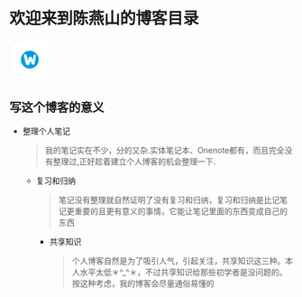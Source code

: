 # 欢迎来到陈燕山的博客目录
![](https://github.com/chenyanshan/images/blob/master/git/blog.png?raw=true) 

## 写这个博客的意义

- 整理个人笔记
	> 我的笔记实在不少，分的又杂.实体笔记本、Onenote都有，而且完全没有整理过,正好趁着建立个人博客的机会整理一下.
	- 复习和归纳
		> 笔记没有整理就自然证明了没有复习和归纳，复习和归纳是比记笔记更重要的且更有意义的事情，它能让笔记里面的东西变成自己的东西
		- 共享知识
			> 个人博客自然是为了吸引人气，引起关注，共享知识这三种。本人水平太低＊^_^＊，不过共享知识给那些初学者是没问题的。按这种考虑，我的博客会尽量通俗易懂的
